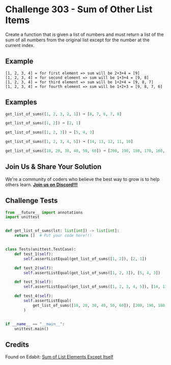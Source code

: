 # Challenge 303 - Sum of Other List Items

Create a function that is given a list of numbers and must return a list of the sum of all numbers from the original list except for the number at the current index.

## Example
```
[1, 2, 3, 4] = for first element => sum will be 2+3+4 = [9]
[1, 2, 3, 4] = for second element => sum will be 1+3+4 = [9, 8]
[1, 2, 3, 4] = for third element => sum will be 1+2+4 = [9, 8, 7]
[1, 2, 3, 4] = for fourth element => sum will be 1+2+3 = [9, 8, 7, 6]
```
## Examples
```python
get_list_of_sums([1, 2, 3, 2, 1]) ➞ [8, 7, 6, 7, 8]

get_list_of_sums([1, 2]) ➞ [2, 1]

get_list_of_sums([1, 2, 3]) ➞ [5, 4, 3]

get_list_of_sums([1, 2, 3, 4, 5]) ➞ [14, 13, 12, 11, 10]

get_list_of_sums([10, 20, 30, 40, 50, 60]) ➞ [200, 190, 180, 170, 160, 150]
```
## Join Us & Share Your Solution

We're a community of coders who believe the best way to grow is to help others learn. **[Join us on Discord!!!]("https"://discord.gg/sfHykntuGy)**

## Challenge Tests
```python
from __future__ import annotations
import unittest


def get_list_of_sums(lst: list[int]) -> list[int]:
    return []  # Put your code here!!!


class Tests(unittest.TestCase):
    def test_1(self):
        self.assertListEqual(get_list_of_sums([1, 2]), [2, 1])

    def test_2(self):
        self.assertListEqual(get_list_of_sums([1, 2, 3]), [5, 4, 3])

    def test_3(self):
        self.assertListEqual(get_list_of_sums([1, 2, 3, 4, 5]), [14, 13, 12, 11, 10])

    def test_4(self):
        self.assertListEqual(
            get_list_of_sums([10, 20, 30, 40, 50, 60]), [200, 190, 180, 170, 160, 150]
        )


if __name__ == "__main__":
    unittest.main()
```
## Credits

Found on Edabit: [Sum of List Elements Except Itself](https://edabit.com/challenge/93o8dzshnn2fDHdpX)
